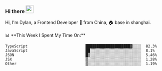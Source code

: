 ### Hi there <img src="https://media.giphy.com/media/hvRJCLFzcasrR4ia7z/giphy.gif" width="25px">

<!-- ![visitors](https://visitor-badge.glitch.me/badge?page_id=dislfyer.dislfyer) --!>

Hi, I'm Dylan, a Frontend Developer 🚀 from China, 🏠 base in shanghai.
<br/>
<br/>

📊 **This Week I Spent My Time On:**


<!--START_SECTION:waka-->

```text
TypeScript                          ████████████████████▓░░░░  82.3%
JavaScript                          ██░░░░░░░░░░░░░░░░░░░░░░░  8.1%
JSON                                █▒░░░░░░░░░░░░░░░░░░░░░░░  5.46%
JSX                                 ▒░░░░░░░░░░░░░░░░░░░░░░░░  1.28%
Other                               ▒░░░░░░░░░░░░░░░░░░░░░░░░  1.19%
```

<!--END_SECTION:waka-->

<!--
**About Me:**
 -->
